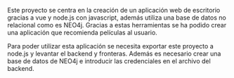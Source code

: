 Este proyecto se centra en la creación de un aplicación web de escritorio gracias a vue y node.js con javascript, además utiliza una base de datos no relacional como es NEO4j.
Gracias a estas herramientas se ha podido crear una aplicación que recomienda películas al usuario.

Para poder utilizar esta aplicación se necesita exportar este proyecto a node.js y levantar el backend y fronteras. Además es necesario crear una base de datos de NEO4j e introducir las credenciales en el archivo del backend.
